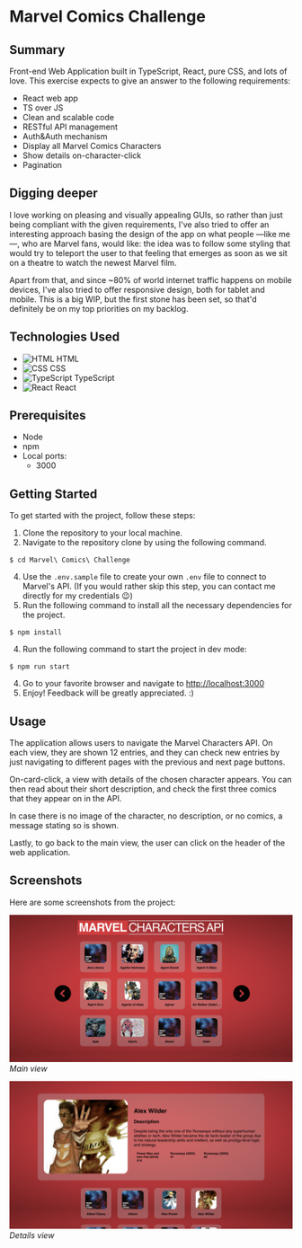 # Marvel Comics Challenge

## Summary
Front-end Web Application built in TypeScript, React, pure CSS, and lots of love. 
This exercise expects to give an answer to the following requirements:

- React web app
- TS over JS
- Clean and scalable code
- RESTful API management
- Auth&Auth mechanism
- Display all Marvel Comics Characters
- Show details on-character-click
- Pagination

## Digging deeper

I love working on pleasing and visually appealing GUIs, so rather than just being compliant with the given requirements, I've also tried to offer an interesting approach basing the design of the app on what people —like me—, who are Marvel fans, would like: the idea was to follow some styling that would try to teleport the user to that feeling that emerges as soon as we sit on a theatre to watch the newest Marvel film.

Apart from that, and since ~80% of world internet traffic happens on mobile devices, I've also tried to offer responsive design, both for tablet and mobile. This is a big WIP, but the first stone has been set, so that'd definitely be on my top priorities on my backlog. 



## Technologies Used

- <img height="25" src="https://user-images.githubusercontent.com/25181517/192158954-f88b5814-d510-4564-b285-dff7d6400dad.png" alt="HTML" title="HTML" /> HTML
- <img height="25" src="https://user-images.githubusercontent.com/25181517/183898674-75a4a1b1-f960-4ea9-abcb-637170a00a75.png" alt="CSS" title="CSS" /> CSS
- <img height="25" src="https://user-images.githubusercontent.com/25181517/183890598-19a0ac2d-e88a-4005-a8df-1ee36782fde1.png" alt="TypeScript" title="TypeScript" /> TypeScript
- <img height="25" src="https://user-images.githubusercontent.com/25181517/183897015-94a058a6-b86e-4e42-a37f-bf92061753e5.png" alt="React" title="React" /> React

## Prerequisites
- Node
- npm
- Local ports:
    - 3000

## Getting Started

To get started with the project, follow these steps:

1. Clone the repository to your local machine.
2. Navigate to the repository clone by using the following command.
```
$ cd Marvel\ Comics\ Challenge
```
4. Use the `.env.sample` file to create your own `.env` file to connect to Marvel's API. (If you would rather skip this step, you can contact me directly for my credentials 😉)
5. Run the following command to install all the necessary dependencies for the project.
```
$ npm install
```
4. Run the following command to start the project in dev mode:
```
$ npm run start
```
4. Go to your favorite browser and navigate to [http://localhost:3000](http://localhost:3000)
5. Enjoy! Feedback will be greatly appreciated. :) 

## Usage

The application allows users to navigate the Marvel Characters API. On each view, they are shown 12 entries, and they can check new entries by just navigating to different pages with the previous and next page buttons.

On-card-click, a view with details of the chosen character appears. You can then read about their short description, and check the first three comics that they appear on in the API. 

In case there is no image of the character, no description, or no comics, a message stating so is shown. 

Lastly, to go back to the main view, the user can click on the header of the web application.

## Screenshots

Here are some screenshots from the project:

![Main view](./public/Main.png)
*Main view*

![Details view](./public/Details.png)
*Details view*

